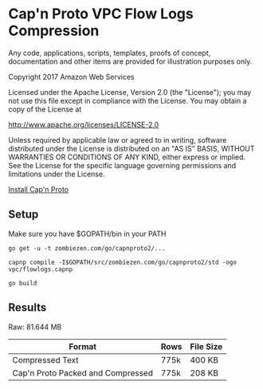 
# Cap'n Proto VPC Flow Logs Compression

Any code, applications, scripts, templates, proofs of concept,
documentation and other items are provided for illustration purposes only.

Copyright 2017 Amazon Web Services

Licensed under the Apache License, Version 2.0 (the "License");
you may not use this file except in compliance with the License.
You may obtain a copy of the License at

  http://www.apache.org/licenses/LICENSE-2.0

Unless required by applicable law or agreed to in writing, software
distributed under the License is distributed on an "AS IS" BASIS,
WITHOUT WARRANTIES OR CONDITIONS OF ANY KIND, either express or implied.
See the License for the specific language governing permissions and
limitations under the License.

[Install Cap'n Proto](https://capnproto.org/install.html)

## Setup

Make sure you have $GOPATH/bin in your PATH

```
go get -u -t zombiezen.com/go/capnproto2/...
```

```
capnp compile -I$GOPATH/src/zombiezen.com/go/capnproto2/std -ogo vpc/flowlogs.capnp
```

```
go build
```

## Results

Raw: 81.644 MB

| Format                            | Rows | File Size |
| --------------------------------- | ---- | --------- |
| Compressed Text                   | 775k | 400 KB    |
| Cap'n Proto Packed and Compressed | 775k | 208 KB    |

